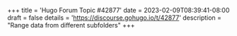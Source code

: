 +++
title = 'Hugo Forum Topic #42877'
date = 2023-02-09T08:39:41-08:00
draft = false
details = 'https://discourse.gohugo.io/t/42877'
description = "Range data from different subfolders"
+++
